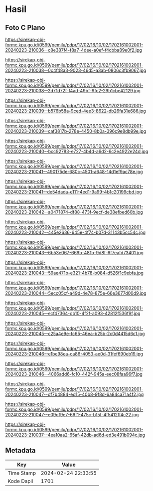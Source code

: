# Hasil

## Foto C Plano

https://sirekap-obj-formc.kpu.go.id/0599/pemilu/pdpr/17/02/16/10/02/1702161002001-20240223-210036--c8e387f4-f8a7-4dee-a0ef-f4cbba89e0f2.jpg

https://sirekap-obj-formc.kpu.go.id/0599/pemilu/pdpr/17/02/16/10/02/1702161002001-20240223-210038--0c4f48a3-9023-46d5-a3ab-0806c3fb9067.jpg

https://sirekap-obj-formc.kpu.go.id/0599/pemilu/pdpr/17/02/16/10/02/1702161002001-20240223-210038--2d71d72f-f4ad-49bf-9fc2-29b1cbe42129.jpg

https://sirekap-obj-formc.kpu.go.id/0599/pemilu/pdpr/17/02/16/10/02/1702161002001-20240223-210039--b576b58a-9ced-4ee3-8622-db26fa31e686.jpg

https://sirekap-obj-formc.kpu.go.id/0599/pemilu/pdpr/17/02/16/10/02/1702161002001-20240223-210039--caf3817b-278e-4450-8b0a-396c9e8db99e.jpg

https://sirekap-obj-formc.kpu.go.id/0599/pemilu/pdpr/17/02/16/10/02/1702161002001-20240223-210040--bcc92783-e727-4b4d-a6d2-6c2e4922e24d.jpg

https://sirekap-obj-formc.kpu.go.id/0599/pemilu/pdpr/17/02/16/10/02/1702161002001-20240223-210041--490175de-680c-4501-a648-14d1ef9ac78e.jpg

https://sirekap-obj-formc.kpu.go.id/0599/pemilu/pdpr/17/02/16/10/02/1702161002001-20240223-210041--de54dada-e111-4ed1-9a99-4b1c20199cbd.jpg

https://sirekap-obj-formc.kpu.go.id/0599/pemilu/pdpr/17/02/16/10/02/1702161002001-20240223-210042--a0471874-df88-473f-9ecf-de38efbed60b.jpg

https://sirekap-obj-formc.kpu.go.id/0599/pemilu/pdpr/17/02/16/10/02/1702161002001-20240223-210042--445e2636-645e-4f74-b07d-31143b5cc54c.jpg

https://sirekap-obj-formc.kpu.go.id/0599/pemilu/pdpr/17/02/16/10/02/1702161002001-20240223-210043--6b53e067-669b-481b-9d8f-6f7eafd73401.jpg

https://sirekap-obj-formc.kpu.go.id/0599/pemilu/pdpr/17/02/16/10/02/1702161002001-20240223-210043--59ae471b-e321-4b78-b084-d526f1c9ebfa.jpg

https://sirekap-obj-formc.kpu.go.id/0599/pemilu/pdpr/17/02/16/10/02/1702161002001-20240223-210044--5ecc05cf-a49d-4e78-875e-66e3677d00d9.jpg

https://sirekap-obj-formc.kpu.go.id/0599/pemilu/pdpr/17/02/16/10/02/1702161002001-20240223-210045--ecf47364-db10-4f2f-a093-42812f536f9f.jpg

https://sirekap-obj-formc.kpu.go.id/0599/pemilu/pdpr/17/02/16/10/02/1702161002001-20240223-210045--c25a4e9e-fc65-46ea-b25b-2c0d4415d6c1.jpg

https://sirekap-obj-formc.kpu.go.id/0599/pemilu/pdpr/17/02/16/10/02/1702161002001-20240223-210046--e1be98ea-ca86-4053-ae0d-31fef690eb19.jpg

https://sirekap-obj-formc.kpu.go.id/0599/pemilu/pdpr/17/02/16/10/02/1702161002001-20240223-210046--4066add6-fc10-442f-945a-eec08faa96f7.jpg

https://sirekap-obj-formc.kpu.go.id/0599/pemilu/pdpr/17/02/16/10/02/1702161002001-20240223-210047--df7b4884-ed15-40b8-9f8d-6a84ca71a4f2.jpg

https://sirekap-obj-formc.kpu.go.id/0599/pemilu/pdpr/17/02/16/10/02/1702161002001-20240223-210047--e09df9e7-66f1-475c-b15f-4f5412ff4c22.jpg

https://sirekap-obj-formc.kpu.go.id/0599/pemilu/pdpr/17/02/16/10/02/1702161002001-20240223-210037--4ea10aa2-65af-42db-ad6d-ed3e491b094c.jpg


## Metadata

| Key        | Value               |
| ---------- | ------------------- |
| Time Stamp | 2024-02-24 22:33:55 |
| Kode Dapil | 1701                |



